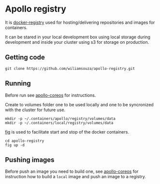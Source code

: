 Apollo registry
===============

It is [docker-registry](https://github.com/dotcloud/docker-registry)
used for hosting/delivering repositories and images for containers.

It can be stared in your local development box using local storage during
development and inside your cluster using s3 for storage on production.

Getting code
------------

```
git clone https://github.com/wiliamsouza/apollo-registry.git
```

Running
-------

Before run see [apollo-coreos](https://github.com/wiliamsouza/apollo-coreos#common-address) for instructions.

Create to volumes folder one to be used locally and one to be syncronized with
the cluster for future use.

```
mkdir -p ~/.containers/apollo/registry/volumes/data
mkdir -p ~/.containers/local/registry/volumes/data
```

[fig](http://orchardup.github.io/fig/) is used to facilitate start and stop
of the docker containers.

```
cd apollo-registry
fig up -d
```

Pushing images
--------------

Before push an image you need to build one, see [apollo-coreos](https://github.com/wiliamsouza/apollo-coreos) for instruction how to build a `local`
image and push an image to a registry.
